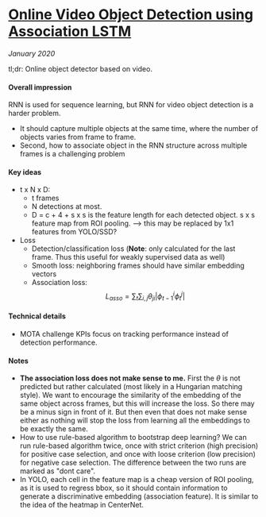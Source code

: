 # [Online Video Object Detection using Association LSTM](http://openaccess.thecvf.com/content_ICCV_2017/papers/Lu__Online_Video_ICCV_2017_paper.pdf) 

_January 2020_

tl;dr: Online object detector based on video.

#### Overall impression
RNN is used for sequence learning, but RNN for video object detection is a harder problem. 

- It should capture multiple objects at the same time, where the number of objects varies from frame to frame. 
- Second, how to associate object in the RNN structure across multiple frames is a challenging problem

#### Key ideas
- t x N x D:
	- t frames
	- N detections at most. 
	- D = c + 4 + s x s is the feature length for each detected object. s x s feature map from ROI pooling. --> this may be replaced by 1x1 features from YOLO/SSD?
- Loss
	- Detection/classification loss (**Note**: only calculated for the last frame. Thus this useful for weakly supervised data as well)
	- Smooth loss: neighboring frames should have similar embedding vectors
	- Association loss: 
$$ L_{asso} = \sum_t \sum_{i,j} \theta_{ji} |\phi_{t-1}^i \phi_{t}^j| $$
	

#### Technical details
- MOTA challenge KPIs focus on tracking performance instead of detection performance.

#### Notes
- **The association loss does not make sense to me.** First the $\theta$ is not predicted but rather calculated (most likely in a Hungarian matching style). We want to encourage the similarity of the embedding of the same object across frames, but this will increase the loss. So there may be a minus sign in front of it. But then even that does not make sense either as nothing will stop the loss from learning all the embeddings to be exactly the same. 
- How to use rule-based algorithm to bootstrap deep learning? We can run rule-based algorithm twice, once with strict criterion (high precision) for positive case selection, and once with loose criterion (low precision) for negative case selection. The difference between the two runs are marked as "dont care".
- In YOLO, each cell in the feature map is a cheap version of ROI pooling, as it is used to regress bbox, so it should contain information to generate a discriminative embedding (association feature). It is similar to the idea of the heatmap in CenterNet. 

